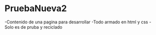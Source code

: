 # PruebaNueva2
-Contenido de una pagina para desarrollar
-Todo armado en html y css
-Solo es de pruba y reciclado
